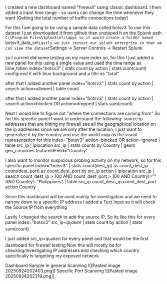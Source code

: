 
I created a new dashboard named "firewall" using classic dashboard.
I then added a input time range - so users can change the time whenever they want (Getting the total number of traffic connections today)


For this I am going to be using a sample data called botsv3
To use this dataset I just downloaded it from github then unzipped it on the Splunk path
	`C:\Program Files\Splunk\etc\apps
so it would create a folder named 
	`botsv3_data_set`
Lastly we just restart our splunk enterprise so that we can view the dataset
	`Settings -> Server Controls -> Restart Splunk`

so I current did some testing on my main index so, for this I just added a new panel for this using a single value and used the time range as time_token
index="botsv3" 
| stats count by action
| stats sum(count)
configured it with blue background and a title as "total"

after that I added another panel
index="botsv3" 
| stats count by action
| search action=allowed
| table count

after that  I added another panel
index="botsv3" 
| stats count by action
| search action=blocked OR action=dropped
| stats sum(count)

Next I would like to figure out "where the connections are coming from"
So for this specific panel I want to understand the following:
	source ip addresses that are hitting my firewall
	see all the geographical location on the ip addresses
	since we are only after the location, I just want to generalize it  by the country
	and use the world map as the visual representation for this
index="botsv3" action=blocked OR action=ignored
| table src_ip
| iplocation src_ip
| stats counts by Country
| geom geo_countries featureIdField="Country"

I also want to monitor suspicious probing activity on my network, so for this specific panel
index="botsv3"
| stats count(dest_ip) as count_dest_ip count(dest_port) as count_dest_port by src_ip action
| iplocation src_ip
| search count_dest_ip > 100 AND count_dest_port > 100 AND Country!="" AND Country!="Philippines"
| table src_ip count_desc_ip count_dest_port action Country

Since this dashboard will be used mainly for investigation and we need to narrow down to a specific IP address
I added a Text Input so it will check the Source IP from everything

Lastly I changed the search to add the source IP. So its like this for every panel
index="botsv3" src_ip=$ip_token$
| stats count by action
| stats sum(count)

I just added  src_ip=$ip_token$ for every panel and that would be the first dashboard for firewall testing
Now this will mostly be for checking/investigating IP addresses and checking which country specifically is targetting my exposed network

Dashboard Sample
In general Scanning
![[Pasted image 20250924202403.png]]
Specific Port Scanning
![[Pasted image 20250924202319.png]]